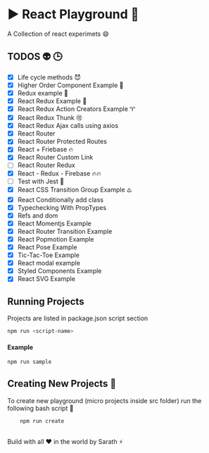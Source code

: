 # :arrow_forward: React Playground 🎱
A Collection of react experimets 😄


## TODOS :alien: 🕒
+ [x] Life cycle methods 😈
+ [x] Higher Order Component Example :angel:
+ [x] Redux example :anger:
+ [x] React Redux Example :aerial_tramway:
+ [x] React Redux Action Creators Example :aries:
+ [x] React Redux Thunk :accept:
+ [x] React Redux Ajax calls using axios
+ [x] React Router
+ [x] React Router Protected Routes
+ [x] React + Friebase 🔥
+ [x] React Router Custom Link
+ [ ] React Router Redux
+ [x] React - Redux - Firebase 🔥🔥
+ [ ] Test with Jest :100:
+ [x] React CSS Transition Group Example :hotsprings:
+ [x] React Conditionally add class 
+ [x] Typechecking With PropTypes
+ [x] Refs and dom
+ [x] React Momentjs Example
+ [x] React Router Transition Example
+ [x] React Popmotion Example
+ [x] React Pose Example
+ [x] Tic-Tac-Toe Example
+ [x] React modal example
+ [x] Styled Components Example
+ [x] React SVG Example

## Running Projects
Projects are listed in package.json script section 
```bash
npm run <script-name>
```
#### Example
```bash
npm run sample
``` 
## Creating New Projects 👶
To create new playground (micro projects inside src folder) run the following bash script :apple:
```bash
    npm run create
    
```


Build with all ❤️ in the world by Sarath ⚡️